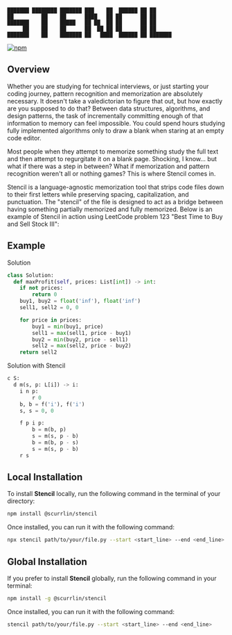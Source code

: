 ```

███████ ████████ ███████ ███    ██  ██████ ██ ██      
██         ██    ██      ████   ██ ██      ██ ██      
███████    ██    █████   ██ ██  ██ ██      ██ ██      
     ██    ██    ██      ██  ██ ██ ██      ██ ██      
███████    ██    ███████ ██   ████  ██████ ██ ███████ 

```

[![npm](https://img.shields.io/npm/dt/%40scurrlin%2Fstencil?style=flat&color=blue)](https://www.npmjs.com/package/@scurrlin/stencil)

## Overview

Whether you are studying for technical interviews, or just starting your coding journey, pattern recognition and memorization are absolutely necessary. It doesn't take a valedictorian to figure that out, but how exactly are you supposed to do that? Between data structures, algorithms, and design patterns, the task of incrementally committing enough of that information to memory can feel impossible. You could spend hours studying fully implemented algorithms only to draw a blank when staring at an empty code editor.

Most people when they attempt to memorize something study the full text and then attempt to regurgitate it on a blank page. Shocking, I know... but what if there was a step in between? What if memorization and pattern recognition weren't all or nothing games? This is where Stencil comes in.

Stencil is a language-agnostic memorization tool that strips code files down to their first letters while preserving spacing, capitalization, and punctuation. The "stencil" of the file is designed to act as a bridge between having something partially memorized and fully memorized. Below is an example of Stencil in action using LeetCode problem 123 "Best Time to Buy and Sell Stock III":

## Example

Solution

```python
class Solution:
  def maxProfit(self, prices: List[int]) -> int:
    if not prices:
        return 0
    buy1, buy2 = float('inf'), float('inf')
    sell1, sell2 = 0, 0

    for price in prices:
        buy1 = min(buy1, price)
        sell1 = max(sell1, price - buy1)
        buy2 = min(buy2, price - sell1)
        sell2 = max(sell2, price - buy2)
    return sell2
```

Solution with Stencil

```python
c S:
  d m(s, p: L[i]) -> i:
    i n p:
        r 0
    b, b = f('i'), f('i')
    s, s = 0, 0

    f p i p:
        b = m(b, p)
        s = m(s, p - b)
        b = m(b, p - s)
        s = m(s, p - b)
    r s
```

## Local Installation

To install **Stencil** locally, run the following command in the terminal of your directory:

```bash
npm install @scurrlin/stencil
```

Once installed, you can run it with the following command:

```bash
npx stencil path/to/your/file.py --start <start_line> --end <end_line>
```

## Global Installation

If you prefer to install **Stencil** globally, run the following command in your terminal:

```bash
npm install -g @scurrlin/stencil
```

Once installed, you can run it with the following command:

```bash
stencil path/to/your/file.py --start <start_line> --end <end_line>
```